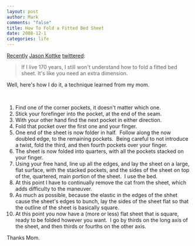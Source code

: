 ```yaml
--- 
layout: post
author: Mark
comments: "false"
title: How To Fold a Fitted Bed Sheet
date: 2008-12-1
categories: life
---
```

<a title="A tweet" href="http://twitter.com/jkottke/status/1019760669">Recently</a> <a title="Kottke.net" href="http://kottke.net">Jason Kottke</a> <a title="Twitter" href="http://twitter.com">twittered</a>:
<blockquote>If I live 170 years, I still won't understand how to fold a fitted bed sheet. It's like you need an extra dimension.</blockquote>
Well, here's how I do it, a technique learned from my mom.

 
<ol>
	<li>Find one of the corner pockets, it doesn't matter which one.</li>
	<li>Stick your forefinger into the pocket, at the end of the seam.</li>
	<li>With your other hand find the next pocket in either direction.</li>
	<li>Fold that pocket over the first one and your finger.</li>
	<li>One end of the sheet is now folder in half.  Follow along the now doubled edge, to the remaining pockets.  Being careful to not introduce a twist, fold the third, and then fourth pockets over your finger.</li>
	<li>The sheet is now folded into quarters, with all the pockets stacked on your finger.</li>
	<li>Using your free hand, line up all the edges, and lay the sheet on a large, flat surface, with the stacked pockets, and the sides of the sheet on top of the, quartered, main portion of the sheet.  I use the bed.</li>
	<li>At this point I have to continually remove the cat from the sheet, which adds difficulty to the maneuver.</li>
	<li>As much as possible, because the elastic in the edges of the shhet cause the sheet's edges to bunch, lay the sides of the sheet flat so that the outline of the sheet is basically square.  </li>
	<li>At this point you now have a (more or less) flat sheet that is square, ready to be folded however you want.  I go by thirds on the long axis of the sheet, and then thirds or fourths on the other axis.</li>
</ol>
<div>Thanks Mom.</div>

